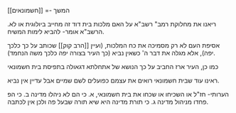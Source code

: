 

[[חשמונאים]] =- המשך

ריאנו את מחלוקת רמב" רשב"א על האם מלכות בית דוד זה מחייב ביולוגית או לא. הרשב"א אומר- להביא לימות המשיח.

אסיפת העם לא רק מסמיכה את כח המלכות, (ועיין [[הרב קוק]] שכותב על כך כלכך יפה),
אלא מגלה את דבר ה' כשאין נביא (כך העיר בצורה יפה כלכך משה הנחמד).

כמו כן, העיר ארז החביב על כך הנושא של אתחלתא דגאולה בתפיסת בית חשמונאי

ראינו עוד שבית חשמונאי רואים את עצמם כפועלים לשם שמיים אבל עדיין אין נביא.

הערותי-
חז"ל או השכיחו או שכחו את בית חשמונאי,
א. כי הם לא ניהלו מדינה
ב. כי הפ פחדו מניהול מדינה
ג. כי תורת מדינה היא שיא תורה שבעל פה ולכן אין לכתבה.

